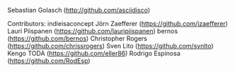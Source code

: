 Sebastian Golasch (http://github.com/asciidisco)

Contributors:
indieisaconcept
Jörn Zaefferer (https://github.com/jzaefferer)
Lauri Piispanen (https://github.com/lauripiispanen)
bernos (https://github.com/bernos)
Christopher Rogers (https://github.com/chrissrogers)
Sven Lito (https://github.com/svnlto)
Kengo TODA (https://github.com/eller86)
Rodrigo Espinosa (https://github.com/RodEsp)
